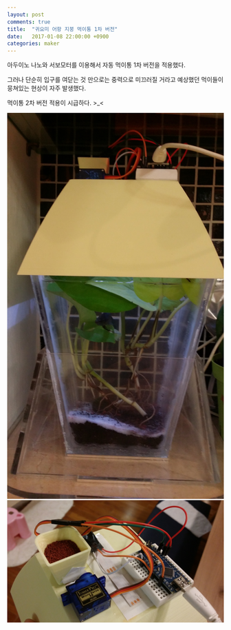 ```yaml
---
layout: post
comments: true
title:  "귀요미 어항 지붕 먹이통 1차 버전"
date:   2017-01-08 22:00:00 +0900
categories: maker
---
```

아두이노 나노와 서보모터를 이용해서 자동 먹이통 1차 버전을 적용했다.

그러나 단순히 입구를 여닫는 것 만으로는 중력으로 미끄러질 거라고 예상했던 먹이들이 뭉쳐있는 현상이 자주 발생했다.

먹이통 2차 버전 적용이 시급하다. >_<

![귀요미 어항에 설치된 자동먹이통 1차 버전](/assets/20170108_192213.jpg)
![자동 먹이통 1차 버전 확대](/assets/20170108_213505.jpg)


